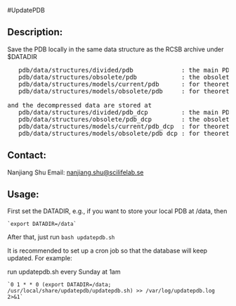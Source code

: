 #UpdatePDB
## Description:
Save the PDB locally in the same data structure as the RCSB archive under $DATADIR

<pre>
   pdb/data/structures/divided/pdb             : the main PDB archive, experimental structures
   pdb/data/structures/obsolete/pdb            : the obsolete PDB archive, experimental structures
   pdb/data/structures/models/current/pdb      : for theoretical structures, main archive
   pdb/data/structures/models/obsolete/pdb     : for theoretical structures, obsolete archive

and the decompressed data are stored at
   pdb/data/structures/divided/pdb_dcp         : the main PDB archive, experimental structures
   pdb/data/structures/obsolete/pdb_dcp        : the obsolete PDB archive, experimental structures
   pdb/data/structures/models/current/pdb_dcp  : for theoretical structures, main archive
   pdb/data/structures/models/obsolete/pdb_dcp : for theoretical structures, obsolete archive
</pre>

## Contact:
Nanjiang Shu
Email: nanjiang.shu@scilifelab.se

## Usage:
First set the DATADIR, e.g., if you want to store your local PDB at /data, then

    `export DATADIR=/data`

After that, just run
    `bash updatepdb.sh`

It is recommended to set up a cron job so that the database will keep updated.
For example:

run updatepdb.sh every Sunday at 1am

    `0 1 * * 0 (export DATADIR=/data; /usr/local/share/updatepdb/updatepdb.sh) >> /var/log/updatepdb.log 2>&1`


